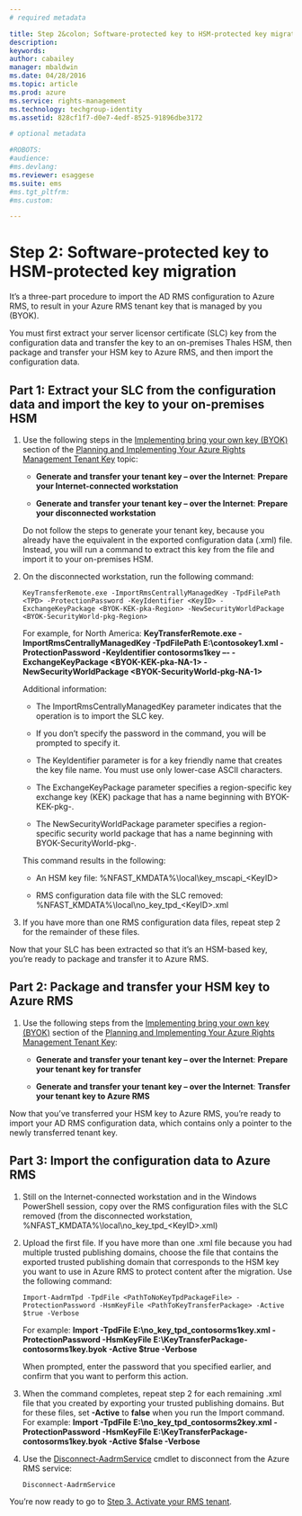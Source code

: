 ```yaml
---
# required metadata

title: Step 2&colon; Software-protected key to HSM-protected key migration | Azure RMS
description:
keywords:
author: cabailey
manager: mbaldwin
ms.date: 04/28/2016
ms.topic: article
ms.prod: azure
ms.service: rights-management
ms.technology: techgroup-identity
ms.assetid: 828cf1f7-d0e7-4edf-8525-91896dbe3172

# optional metadata

#ROBOTS:
#audience:
#ms.devlang:
ms.reviewer: esaggese
ms.suite: ems
#ms.tgt_pltfrm:
#ms.custom:

---
```


# Step 2: Software-protected key to HSM-protected key migration

It’s a three-part procedure to import the AD RMS configuration to Azure RMS, to result in your Azure RMS tenant key that is managed by you (BYOK).

You must first extract your server licensor certificate (SLC) key from the configuration data and transfer the key to an on-premises Thales HSM, then package and transfer your HSM key to Azure RMS, and then import the configuration data.

## Part 1: Extract your SLC from the configuration data and import the key to your on-premises HSM

1.  Use the following steps in the [Implementing bring your own key (BYOK)](planning-and-implementing-your-azure-rights-management-tenant-key.md#BKMK_ImplementBYOK) section of the [Planning and Implementing Your Azure Rights Management Tenant Key](planning-and-implementing-your-azure-rights-management-tenant-key.md) topic:

    -   **Generate and transfer your tenant key – over the Internet**: **Prepare your Internet-connected workstation**

    -   **Generate and transfer your tenant key – over the Internet**: **Prepare your disconnected workstation**

    Do not follow the steps to generate your tenant key, because you already have the equivalent in the exported configuration data (.xml) file. Instead, you will run a command to extract this key from the file and import it to your on-premises HSM.

2.  On the disconnected workstation, run the following command:

    ```
    KeyTransferRemote.exe -ImportRmsCentrallyManagedKey -TpdFilePath <TPD> -ProtectionPassword -KeyIdentifier <KeyID> -ExchangeKeyPackage <BYOK-KEK-pka-Region> -NewSecurityWorldPackage <BYOK-SecurityWorld-pkg-Region>
    ```
    For example, for North America: **KeyTransferRemote.exe -ImportRmsCentrallyManagedKey -TpdFilePath E:\contosokey1.xml -ProtectionPassword -KeyIdentifier contosorms1key –- -ExchangeKeyPackage &lt;BYOK-KEK-pka-NA-1&gt; -NewSecurityWorldPackage &lt;BYOK-SecurityWorld-pkg-NA-1&gt;**

    Additional information:

    -   The ImportRmsCentrallyManagedKey parameter indicates that the operation is to import the SLC key.

    -   If you don’t specify the password in the command, you will be prompted to specify it.

    -   The KeyIdentifier parameter is for a key friendly name that creates the key file name. You must use only lower-case ASCII characters.

    -   The ExchangeKeyPackage parameter specifies a region-specific key exchange key (KEK) package that has a name beginning with BYOK-KEK-pkg-.

    -   The NewSecurityWorldPackage parameter specifies a region-specific security world package that has a name beginning with BYOK-SecurityWorld-pkg-.

    This command results in the following:

    -   An HSM key file: %NFAST_KMDATA%\local\key_mscapi_&lt;KeyID&gt;

    -   RMS configuration data file with the SLC removed: %NFAST_KMDATA%\local\no_key_tpd_&lt;KeyID&gt;.xml

3.  If you have more than one RMS configuration data files, repeat step 2 for the remainder of these files.

Now that your SLC has been extracted so that it’s an HSM-based key, you’re ready to package and transfer it to Azure RMS.

## Part 2: Package and transfer your HSM key to Azure RMS

1.  Use the following steps from the [Implementing bring your own key (BYOK)](planning-and-implementing-your-azure-rights-management-tenant-key.md#BKMK_ImplementBYOK) section of the [Planning and Implementing Your Azure Rights Management Tenant Key](planning-and-implementing-your-azure-rights-management-tenant-key.md):

    -   **Generate and transfer your tenant key – over the Internet**: **Prepare your tenant key for transfer**

    -   **Generate and transfer your tenant key – over the Internet**: **Transfer your tenant key to Azure RMS**

Now that you’ve transferred your HSM key to Azure RMS, you’re ready to import your AD RMS configuration data, which contains only a pointer to the newly transferred tenant key.

## Part 3: Import the configuration data to Azure RMS

1.  Still on the Internet-connected workstation and in the Windows PowerShell session, copy over the RMS configuration files with the SLC removed (from the disconnected workstation, %NFAST_KMDATA%\local\no_key_tpd_&lt;KeyID&gt;.xml)

2.  Upload the first file. If you have more than one .xml file because you had multiple trusted publishing domains, choose the file that contains the exported trusted publishing domain that corresponds to the HSM key you want to use in Azure RMS to protect content after the migration. Use the following command:

    ```
    Import-AadrmTpd -TpdFile <PathToNoKeyTpdPackageFile> -ProtectionPassword -HsmKeyFile <PathToKeyTransferPackage> -Active $true -Verbose
    ```
    For example: **Import -TpdFile E:\no_key_tpd_contosorms1key.xml -ProtectionPassword -HsmKeyFile E:\KeyTransferPackage-contosorms1key.byok -Active $true -Verbose**

    When prompted, enter the password that you specified earlier, and confirm that you want to perform this action.

3.  When the command completes, repeat step 2 for each remaining  .xml file that you created by exporting your trusted publishing domains. But for these files, set **-Active** to **false** when you run the Import command. For example: **Import -TpdFile E:\no_key_tpd_contosorms2key.xml -ProtectionPassword -HsmKeyFile E:\KeyTransferPackage-contosorms1key.byok -Active $false -Verbose**

4.  Use the [Disconnect-AadrmService](http://msdn.microsoft.com/library/windowsazure/dn629416.aspx) cmdlet to disconnect from the Azure RMS service:

    ```
    Disconnect-AadrmService
    ```

You’re now ready to go to [Step 3. Activate your RMS tenant](migrating-from-ad-rms-to-azure-rights-management.md#BKMK_Step3Migration).


